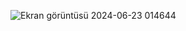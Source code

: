 ![Ekran görüntüsü 2024-06-23 014644](https://github.com/grbzemir/Nike-Clone-WebSite-Using-Html-Css-And-Javascript/assets/125201557/eb9e8354-0e37-4029-83e1-596b38234786)
